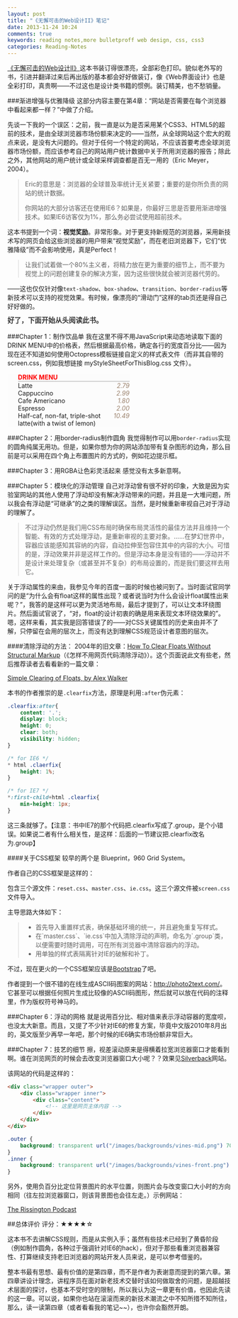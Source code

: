 ```yaml
---
layout: post
title: "《无懈可击的Web设计II》笔记"
date: 2013-11-24 10:24
comments: true
keywords: reading notes,more bulletproff web design, css, css3
categories: Reading-Notes
---
```

<script type="text/javascript">
$(document).ready(function(){
	generateVisualization();
});
</script>
<a href="http://book.douban.com/subject/4935289/" target="_blank" title="去豆瓣看看这本书~~">《无懈可击的Web设计II》</a>这本书装订得很漂亮，全部彩色打印。貌似老外写的书，引进并翻译过来后再出版的基本都会好好做装订，像《Web界面设计》也是全彩打印，真贵啊——不过这也是设计类书籍的惯例。装订精美，也不愁销量。

###渐进增强与优雅降级
这部分内容主要在第4章：“网站是否需要在每个浏览器中看起来都一样？”中做了介绍。

先谈一下我的一个误区：之前，我一直是以为是否采用某个CSS3、HTML5的超前的技术，是由全球浏览器市场份额来决定的——当然，从全球网站这个宏大的观点来说，是没有大问题的。但对于任何一个特定的网站，不应该首要考虑全球浏览器市场份额，而应该参考自己的网站用户统计数据中关于所用浏览器的报告；除此之外，其他网站的用户统计或全球采样调查都是百无一用的（Eric Meyer，2004）。
<!-- more -->

> Eric的意思是：浏览器的全球普及率统计无关紧要；重要的是你所负责的网站的统计数据。
> 
> 你网站的大部分访客还在使用IE6？如果是，你最好三思是否要用渐进增强技术。如果IE6访客仅为1%，那么务必尝试使用超前技术。

这本书提到一个词：<strong>视觉奖励</strong>。非常形象。对于更支持新规范的浏览器，采用新技术写的网页会给这些浏览器的用户带来“视觉奖励”，而在老旧浏览器下，它们“优雅降级”而不会影响使用，真是Perfect！

> 让我们试着做一个80%主义者，将精力放在更为重要的细节上，而不要为视觉上的问题创建复杂的解决方案，因为这些很快就会被浏览器代劳的。

——这也仅仅针对像`text-shadow`、`box-shadow`、`transition`、`border-radius`等新技术可以支持的视觉效果。有时候，像漂亮的“滑动门”这样的tab页还是得自己好好做的。

<p style="font-weight:bold;font-size:1.1em;line-height:1.1em;color:#363636;">好了，下面开始从头阅读此书。</p>

###Chapter 1：制作饮品单
我在这里不得不用JavaScript来动态地读取下面的DRINK MENU中的价格表，然后根据最高价格，确定各行的宽度百分比——因为现在还不知道如何使用Octopress模板链接自定义的样式表文件（而非其自带的screen.css，例如我想链接 myStyleSheetForThisBlog.css 文件）。

<ul id="chapter_one_ul" style="list-style-type:none;width:50%;background-color:#fcfcfc;">
<li style="font-weight:bold;color:red;border-bottom:2px solid #cccccc;">DRINK MENU</li>
<li style="position:relative;top:0;left:0;"><span class="menu_item"><em class="price" style="float:right;color:#9c836e;">2.79</em>Latte</span><span class="price_bar"></span></li>
<li style="position:relative;top:0;left:0;"><span class="menu_item"><em class="price" style="float:right;color:#9c836e;">2.99</em>Cappuccino</span><span class="price_bar"></span></li>
<li style="position:relative;top:0;left:0;"><span class="menu_item"><em class="price" style="float:right;color:#9c836e;">1.80</em>Cafe Americano</span><span class="price_bar"></span></li>
<li style="position:relative;top:0;left:0;"><span class="menu_item"><em class="price" style="float:right;color:#9c836e;">2.00</em>Espresso</span><span class="price_bar"></span></li>
<li style="position:relative;top:0;left:0;"><span class="menu_item"><em class="price" style="float:right;color:#9c836e;">10.49</em>Half-caf, non-fat, triple-shot latte(with a twist of lemon)</span><span class="price_bar"></span></li>
</ul>
<script type="text/javascript">
function generateVisualization(){
	var ems = $('#chapter_one_ul em.price'),
		spans = $('#chapter_one_ul span.price_bar'),
		menu_items = $('#chapter_one_ul span.menu_item'),
		span_length = [],
		MAX_PRICE=0,
		current_span,
		current_price;

	menu_items.each(function(i,e){
		$(e).attr('style','display:block;padding:7px;z-index:2;border-bottom:1px solid #f3f2e8;position:relative;top:0;left:0;cursor:default;');
	});

	for(var i=0,length=ems.length;i<length;i++){
		current_price = parseFloat($(ems[i]).text());
		span_length.push(current_price);
		MAX_PRICE = MAX_PRICE>current_price ? MAX_PRICE : current_price;
	}

	for(i=0;i<length;i++){
		current_span = $(spans[i]);
		current_span.attr('style','display:block;background-color:#87F664;position:absolute;top:0;left:0;height:100%;z-index:1;width:'+(span_length[i]/MAX_PRICE*100).toFixed(4)+'%');
	}
}
</script>

###Chapter 2：用border-radius制作圆角
我觉得制作可以用`border-radius`实现的圆角纯属无用功。但是，如果你想为你的网站添加带有复杂图形的边角，那么目前是可以采用在四个角上布置图片的方式的，例如花边提示框。

###Chapter 3：用RGBA让色彩灵活起来
感觉没有太多新意啊。

###Chapter 5：模块化的浮动管理
自己对浮动曾有很不好的印象，大致是因为实验室网站的其他人使用了浮动却没有解决浮动带来的问题，并且是一大堆问题，所以我会有浮动是“可继承”的之类的理解误区。当然，是时候重新审视自己对于浮动的理解了。

> 不过浮动仍然是我们用CSS布局时确保布局灵活性的最佳方法并且维持一个智能、有效的方式处理浮动，是重新审视的主要对象。……在梦幻世界中，容器应该能感知其容纳的内容，自动拉伸至包容住其中的内容的大小。可惜的是，浮动效果并非是这样工作的。但是浮动本身是没有错的——浮动并不是设计来处理复杂（或甚至并不复杂）的布局设置的，而是我们要这样去用它。

关于浮动属性的来由，我参见今年的百度一面的时候也被问到了。当时面试官同学问的是“为什么会有float这样的属性出现？或者说当时为什么会设计float属性出来呢？”，我答的是这样可以更为灵活地布局，最后才提到了，可以让文本环绕图片。然后面试官说了，“对，float的设计初衷的确是用来表现文本环绕效果的”。嗯，这样来看，其实我是回答错误了的——对CSS关键属性的历史来由并不了解，只停留在会用的层次上，而没有达到理解CSS规范设计者意图的层次。

####清除浮动的方法：
2004年的旧文章：<a href="http://www.positioniseverything.net/easyclearing.html" target="_blank">How To Clear Floats Without Structural Markup</a>（《怎样不用网页代码清除浮动》）。这个页面说此文有些老，然后推荐读者去看看新的一篇文章：

<a href="http://www.sitepoint.com/simple-clearing-of-floats/" target="_blank">Simple Clearing of Floats, by Alex Walker</a>

本书的作者推崇的是`.clearfix`方法，原理是利用`:after`伪元素：
``` css
.clearfix:after{
	content: '.';
	display: block;
	height: 0;
	clear: both;
	visibility: hidden;
}

/* for IE6 */
* html .claerfix{
	height: 1%;
}

/* for IE7 */
*:first-child+html .clearfix{
	min-height: 1px;
}
```
这三条就够了。【注意：书中IE7的那个代码把.clearfix写成了.group，是个小错误。如果说二者有什么相关性，是这样：后面的一节建议把.clearfix改名为.group】

####关于CSS框架
较早的两个是 Blueprint，960 Grid System。

作者自己的CSS框架是这样的：

包含三个源文件：`reset.css`、`master.css`、`ie.css`。这三个源文件被`screen.css`文件导入。

主导思路大体如下：

<blockquote>
<ul>
<li>首先导入重置样式表，确保基础环境的统一，并且避免重复写样式。</li>
<li>在`master.css`、`ie.css`中加入清除浮动的声明，命名为`.group`类，以便需要时随时调用，可在所有浏览器中清除容器内的浮动。</li>
<li>用单独的样式表隔离针对IE的破解和补丁。</li>
</ul>
</blockquote>

不过，现在更火的一个CSS框架应该是<a href="http://www.bootcss.com/" target="_blank">Bootstrap</a>了吧。

作者提到一个很不错的在线生成ASCII码图案的网站：<a href="http://photo2text.com/" target="_blank">http://photo2text.com/</a>。它甚至可以根据任何照片生成比较像的ASCII码图形，然后就可以放在代码的注释里，作为版权符号神马的。

###Chapter 6：浮动的网格
就是说用百分比、相对值来表示浮动容器的宽度呗，也没太大新意。而且，又提了不少针对IE6的修复方案，毕竟中文版2010年8月出的，英文版至少再早一年吧，那个时候的IE6确实市场份额非常巨大。

###Chapter 7：技艺的细节
擦，视差滚动原来是得横着拉宽浏览器窗口才能看到啊。谁在浏览网页的时候会去改变浏览器窗口大小呢？？效果见<a href="http://silverbackapp.com/" target="_blank">Silverback</a>网站。

该网站的代码是这样的：

``` html html code
<div class="wrapper outer">
	<div class="wrapper inner">
		<div class="content">
			<!-- 这里是网页主体内容 -->
		</div>
	</div>
</div>
```
``` css css code
.outer {
	background: transparent url("/images/backgrounds/vines-mid.png") 70% 0 repeat-x;
}
.inner {
	background: transparent url("/images/backgrounds/vines-front.png") 300% 0 repeat-x;
}
```
另外，使用负百分比定位背景图片的水平位置，则图片会与改变窗口大小时的方向相同（往左拉浏览器窗口，则该背景图也会往左走。）示例网站：

<a href="http://therissingtonpodcast.co.uk/" target="_blank">The Rissington Podcast</a>

##总体评价
评分：★★★★☆

这本书不去讲解CSS规则，而是从实例入手；虽然有些技术已经到了黄昏阶段（例如制作圆角，各种过于强调针对IE6的hack），但对于那些看重浏览器兼容性、打算继续支持老旧浏览器的网站开发人员来说，是可以参考借鉴的。

整本书最有思想、最有价值的是第四章，而不是作者为表谢意而提到的第六章。第四章讲设计理念，讲程序员在面对新老技术交替时该如何做取舍的问题，是超越技术层面的探讨，也基本不受时空的限制，所以我认为这一章更有价值，也因此先读的这一章。可以说，如果你也站在滚滚而来的新技术潮流之中不知所措不知所往，那么，读一读第四章（或者看看我的笔记~~），也许你会豁然开朗。